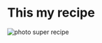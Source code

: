 # This my recipe 

![photo](http://www.foodista.com/sites/default/files/styles/recype/public/Mango-Avocado-Salsa-5.jpg) 
super recipe
